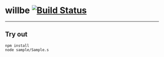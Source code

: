 
# willbe [![Build Status](https://travis-ci.org/Wandalen/willbe.svg?branch=master)](https://travis-ci.org/Wandalen/willbe)

___

## Try out
```
npm install
node sample/Sample.s
```

